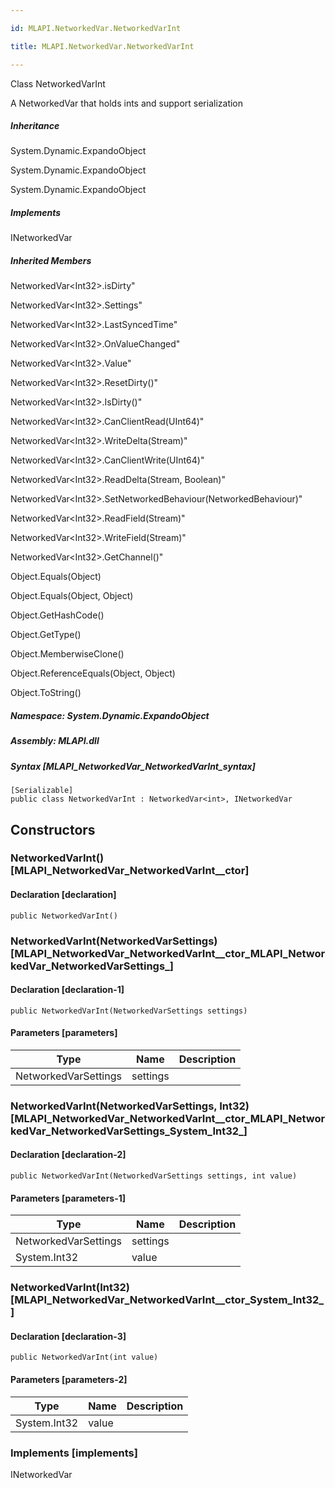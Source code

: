 ```yaml
---

id: MLAPI.NetworkedVar.NetworkedVarInt

title: MLAPI.NetworkedVar.NetworkedVarInt

---
```


Class NetworkedVarInt

<div class="markdown level0 summary" markdown="1">

A NetworkedVar that holds ints and support serialization

</div>

<div class="markdown level0 conceptual" markdown="1">

</div>

<div class="inheritance" markdown="1">

##### Inheritance

<div class="level0" markdown="1">

System.Dynamic.ExpandoObject

</div>

<div class="level1" markdown="1">

System.Dynamic.ExpandoObject

</div>

<div class="level2" markdown="1">

System.Dynamic.ExpandoObject

</div>

</div>

<div markdown="1" classs="implements">

##### Implements

<div markdown="1">

INetworkedVar

</div>

</div>

<div class="inheritedMembers" markdown="1">

##### Inherited Members

<div markdown="1">

NetworkedVar\<Int32\>.isDirty"

</div>

<div markdown="1">

NetworkedVar\<Int32\>.Settings"

</div>

<div markdown="1">

NetworkedVar\<Int32\>.LastSyncedTime"

</div>

<div markdown="1">

NetworkedVar\<Int32\>.OnValueChanged"

</div>

<div markdown="1">

NetworkedVar\<Int32\>.Value"

</div>

<div markdown="1">

NetworkedVar\<Int32\>.ResetDirty()"

</div>

<div markdown="1">

NetworkedVar\<Int32\>.IsDirty()"

</div>

<div markdown="1">

NetworkedVar\<Int32\>.CanClientRead(UInt64)"

</div>

<div markdown="1">

NetworkedVar\<Int32\>.WriteDelta(Stream)"

</div>

<div markdown="1">

NetworkedVar\<Int32\>.CanClientWrite(UInt64)"

</div>

<div markdown="1">

NetworkedVar\<Int32\>.ReadDelta(Stream, Boolean)"

</div>

<div markdown="1">

NetworkedVar\<Int32\>.SetNetworkedBehaviour(NetworkedBehaviour)"

</div>

<div markdown="1">

NetworkedVar\<Int32\>.ReadField(Stream)"

</div>

<div markdown="1">

NetworkedVar\<Int32\>.WriteField(Stream)"

</div>

<div markdown="1">

NetworkedVar\<Int32\>.GetChannel()"

</div>

<div markdown="1">

Object.Equals(Object)

</div>

<div markdown="1">

Object.Equals(Object, Object)

</div>

<div markdown="1">

Object.GetHashCode()

</div>

<div markdown="1">

Object.GetType()

</div>

<div markdown="1">

Object.MemberwiseClone()

</div>

<div markdown="1">

Object.ReferenceEquals(Object, Object)

</div>

<div markdown="1">

Object.ToString()

</div>

</div>

##### **Namespace**: System.Dynamic.ExpandoObject

##### **Assembly**: MLAPI.dll

##### Syntax [MLAPI_NetworkedVar_NetworkedVarInt_syntax]

    [Serializable]
    public class NetworkedVarInt : NetworkedVar<int>, INetworkedVar

## Constructors 

### NetworkedVarInt() [MLAPI_NetworkedVar_NetworkedVarInt__ctor]

<div class="markdown level1 summary" markdown="1">

</div>

<div class="markdown level1 conceptual" markdown="1">

</div>

#### Declaration [declaration]

    public NetworkedVarInt()

### NetworkedVarInt(NetworkedVarSettings) [MLAPI_NetworkedVar_NetworkedVarInt__ctor_MLAPI_NetworkedVar_NetworkedVarSettings_]

<div class="markdown level1 summary" markdown="1">

</div>

<div class="markdown level1 conceptual" markdown="1">

</div>

#### Declaration [declaration-1]

    public NetworkedVarInt(NetworkedVarSettings settings)

#### Parameters [parameters]

| Type                 | Name     | Description |
|----------------------|----------|-------------|
| NetworkedVarSettings | settings |             |

### NetworkedVarInt(NetworkedVarSettings, Int32) [MLAPI_NetworkedVar_NetworkedVarInt__ctor_MLAPI_NetworkedVar_NetworkedVarSettings_System_Int32_]

<div class="markdown level1 summary" markdown="1">

</div>

<div class="markdown level1 conceptual" markdown="1">

</div>

#### Declaration [declaration-2]

    public NetworkedVarInt(NetworkedVarSettings settings, int value)

#### Parameters [parameters-1]

| Type                 | Name     | Description |
|----------------------|----------|-------------|
| NetworkedVarSettings | settings |             |
| System.Int32         | value    |             |

### NetworkedVarInt(Int32) [MLAPI_NetworkedVar_NetworkedVarInt__ctor_System_Int32_]

<div class="markdown level1 summary" markdown="1">

</div>

<div class="markdown level1 conceptual" markdown="1">

</div>

#### Declaration [declaration-3]

    public NetworkedVarInt(int value)

#### Parameters [parameters-2]

| Type         | Name  | Description |
|--------------|-------|-------------|
| System.Int32 | value |             |

### Implements [implements]

<div markdown="1">

INetworkedVar

</div>
